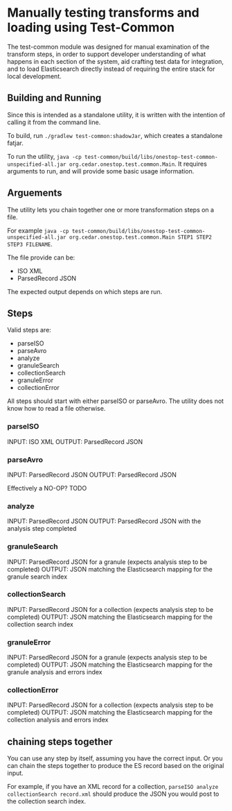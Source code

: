 # Manually testing transforms and loading using Test-Common

The test-common module was designed for manual examination of the transform steps, in order to support developer understanding of what happens in each section of the system, aid crafting test data for integration, and to load Elasticsearch directly instead of requiring the entire stack for local development.

## Building and Running

Since this is intended as a standalone utility, it is written with the intention of calling it from the command line.

To build, run `./gradlew test-common:shadowJar`, which creates a standalone fatjar.

To run the utility, `java -cp test-common/build/libs/onestop-test-common-unspecified-all.jar org.cedar.onestop.test.common.Main`. It requires arguments to run, and will provide some basic usage information.

## Arguements

The utility lets you chain together one or more transformation steps on a file.

For example `java -cp test-common/build/libs/onestop-test-common-unspecified-all.jar org.cedar.onestop.test.common.Main STEP1 STEP2 STEP3 FILENAME`.

The file provide can be:
- ISO XML
- ParsedRecord JSON

The expected output depends on which steps are run.

## Steps

Valid steps are:
- parseISO
- parseAvro
- analyze
- granuleSearch
- collectionSearch
- granuleError
- collectionError

All steps should start with either parseISO or parseAvro. The utility does not know how to read a file otherwise.

### parseISO

INPUT: ISO XML
OUTPUT: ParsedRecord JSON

### parseAvro

INPUT: ParsedRecord JSON
OUTPUT: ParsedRecord JSON

Effectively a NO-OP? TODO

### analyze

INPUT: ParsedRecord JSON
OUTPUT: ParsedRecord JSON with the analysis step completed

### granuleSearch

INPUT: ParsedRecord JSON for a granule (expects analysis step to be completed)
OUTPUT: JSON matching the Elasticsearch mapping for the granule search index

### collectionSearch

INPUT: ParsedRecord JSON for a collection (expects analysis step to be completed)
OUTPUT: JSON matching the Elasticsearch mapping for the collection search index

### granuleError

INPUT: ParsedRecord JSON for a granule (expects analysis step to be completed)
OUTPUT: JSON matching the Elasticsearch mapping for the granule analysis and errors index

### collectionError

INPUT: ParsedRecord JSON for a collection (expects analysis step to be completed)
OUTPUT: JSON matching the Elasticsearch mapping for the collection analysis and errors index

## chaining steps together

You can use any step by itself, assuming you have the correct input. Or you can chain the steps together to produce the ES record based on the original input.

For example, if you have an XML record for a collection, `parseISO analyze collectionSearch record.xml` should produce the JSON you would post to the collection search index.
